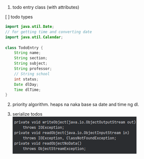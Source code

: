 1. todo entry class (with attributes)

[ ] todo types 

```java
import java.util.Date;
// for getting time and converting date
import java.util.Calendar;

class TodoEntry {
    String name;
    String section;
    String subject;
    String professor;
    // String school
    int status;
    Date dlDay;
    Time dlTime;
}
```

2. priority algorithm.
heaps na naka base sa date and time ng dl.

3. serialize todos
![img.png](img.png)

